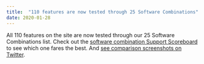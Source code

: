 ```yaml
---
title:  "110 features are now tested through 25 Software Combinations"
date: 2020-01-28
---
```


All 110 features on the site are now tested through our 25 Software Combinations list. Check out the [software combination Support Scoreboard](/scoreboard/) to see which one fares the best. And [see comparison screenshots on Twitter](https://twitter.com/cania11y/status/1222137239704166402).